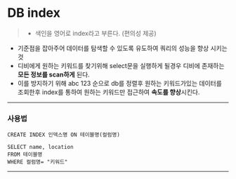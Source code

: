 # DB index

 > - 색인을 영어로 index라고 부른다. (편의성 제공)
 - 기준점을 잡아주어 데이터를 탐색할 수 있도록 유도하여 쿼리의 성능을 향상 시키는것 
 - 디비에게 원하는 키워드를 찾기위해 select문을 실행하게 될경우 디비에 존재하는 **모든 정보를 scan하게** 된다.
- 이를 방지하기 위해 abc 123 순으로 db를 정렬후 원하는 키워드가있는 데이터를 조회한후 index를 통하여 원하는 키워드만 접근하여 **속도를 향상**시킨다.

---
### 사용법

```mssql 
CREATE INDEX 인덱스명 ON 테이블명(컬럼명)

SELECT name, location
FROM 테이블명
WHERE 컬럼명= "키워드"
```
---
